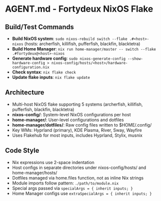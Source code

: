 # AGENT.md - Fortydeux NixOS Flake

## Build/Test Commands
- **Build NixOS system**: `sudo nixos-rebuild switch --flake .#<host>-nixos` (hosts: archerfish, killifish, pufferfish, blackfin, blacktetra)
- **Build Home Manager**: `nix run home-manager/master -- switch --flake .#fortydeux@<host>-nixos`
- **Generate hardware config**: `sudo nixos-generate-config --show-hardware-config > nixos-config/hosts/<host>/hardware-configuration.nix`
- **Check syntax**: `nix flake check`
- **Update flake inputs**: `nix flake update`

## Architecture
- Multi-host NixOS flake supporting 5 systems (archerfish, killifish, pufferfish, blackfin, blacktetra)
- **nixos-config/**: System-level NixOS configurations per host
- **home-manager/**: User-level configurations and dotfiles
- **home-manager/dotfiles/**: Raw config files written to $HOME/.config/
- Key WMs: Hyprland (primary), KDE Plasma, River, Sway, Wayfire
- Uses Flakehub for most inputs, includes Hyprland, Stylix, musnix

## Code Style
- Nix expressions use 2-space indentation
- Host configs in separate directories under nixos-config/hosts/ and home-manager/hosts/
- Dotfiles managed via home.files function, not as inline Nix strings
- Module imports follow pattern: `./path/to/module.nix`
- Special args passed via `specialArgs = { inherit inputs; }`
- Home Manager configs use `extraSpecialArgs = { inherit inputs; }`
